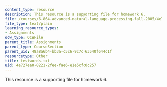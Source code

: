 ```yaml
---
content_type: resource
description: This resource is a supporting file for homework 6.
file: /courses/6-864-advanced-natural-language-processing-fall-2005/4e727ea082212feefae6e1e5cfc0c257_testwords.txt
file_type: text/plain
learning_resource_types:
- Assignments
ocw_type: OCWFile
parent_title: Assignments
parent_type: CourseSection
parent_uid: 48a8a6b4-bb3a-c5c6-9c7c-63540f644c1f
resourcetype: Other
title: testwords.txt
uid: 4e727ea0-8221-2fee-fae6-e1e5cfc0c257
---
```

This resource is a supporting file for homework 6.

